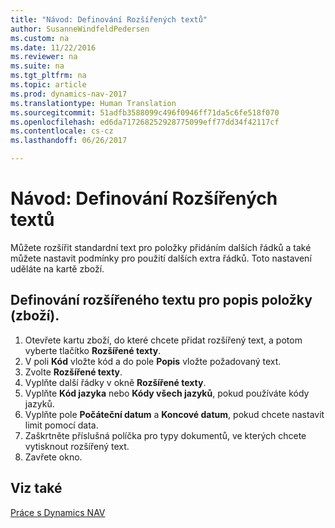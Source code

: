 ```yaml
---
title: "Návod: Definování Rozšířených textů"
author: SusanneWindfeldPedersen
ms.custom: na
ms.date: 11/22/2016
ms.reviewer: na
ms.suite: na
ms.tgt_pltfrm: na
ms.topic: article
ms.prod: dynamics-nav-2017
ms.translationtype: Human Translation
ms.sourcegitcommit: 51adfb3588099c496f0946ff71da5c6fe518f070
ms.openlocfilehash: ed6da717268252928775099eff77dd34f42117cf
ms.contentlocale: cs-cz
ms.lasthandoff: 06/26/2017

---
```

    
# <a name="how-to-define-extended-text"></a>Návod: Definování Rozšířených textů

Můžete rozšířit standardní text pro položky přidáním dalších řádků a také můžete nastavit podmínky pro použití dalších extra řádků. Toto nastavení uděláte na kartě zboží.

## <a name="to-define-extended-text-for-an-item-description"></a>Definování rozšířeného textu pro popis položky (zboží).
1. Otevřete kartu zboží, do které chcete přidat rozšířený text, a potom vyberte tlačítko **Rozšířené texty**.
2. V poli **Kód** vložte kód a do pole **Popis** vložte požadovaný text.
3. Zvolte **Rozšířené texty**.
4. Vyplňte další řádky v okně **Rozšířené texty**.
5. Vyplňte **Kód jazyka** nebo **Kódy všech jazyků**, pokud používáte kódy jazyků. 
6. Vyplňte pole **Počáteční datum** a **Koncové datum**, pokud chcete nastavit limit pomocí data.
7. Zaškrtněte příslušná políčka pro typy dokumentů, ve kterých chcete vytisknout rozšířený text.
8. Zavřete okno.

## <a name="see-also"></a>Viz také
[Práce s Dynamics NAV](ui-work-product.md)


